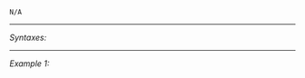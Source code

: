 `N/A`


---
*Syntaxes:*

<!-- [] call `BIS_fnc_showRespawnMenuInventoryLimit` -->

---
*Example 1:*

<!-- 
```sqf
[] call BIS_fnc_showRespawnMenuInventoryLimit;
``` -->